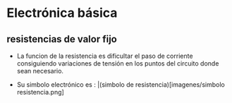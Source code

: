 # Electrónica básica

## resistencias de valor fijo
- La funcion de la resistencia es dificultar el paso de corriente consiguiendo variaciones de tensión en los puntos del circuito donde sean necesario.

- Su simbolo electrónico es :
|(simbolo de resistencia)[imagenes/simbolo resistencia.png]
